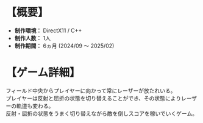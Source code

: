 # 【概要】
- **制作環境：** DirectX11 / C++  
- **制作人数：** 1人  
- **制作期間：** 6ヵ月 (2024/09 ～ 2025/02)  


# 【ゲーム詳細】
フィールド中央からプレイヤーに向かって常にレーザーが放たれいる。  
プレイヤーは反射と屈折の状態を切り替えることができ、その状態によりレーザーの軌道も変わる。  
反射・屈折の状態をうまく切り替えながら敵を倒しスコアを稼いでいくゲーム。  
